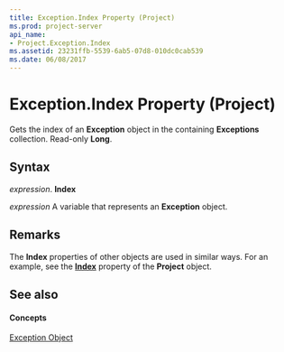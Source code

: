 ```yaml
---
title: Exception.Index Property (Project)
ms.prod: project-server
api_name:
- Project.Exception.Index
ms.assetid: 23231ffb-5539-6ab5-07d8-010dc0cab539
ms.date: 06/08/2017
---
```



# Exception.Index Property (Project)

Gets the index of an  **Exception** object in the containing **Exceptions** collection. Read-only **Long**.


## Syntax

 _expression_. **Index**

 _expression_ A variable that represents an **Exception** object.


## Remarks

The  **Index** properties of other objects are used in similar ways. For an example, see the **[Index](Project.Project.Index.md)** property of the **Project** object.


## See also


#### Concepts


[Exception Object](Project.Exception.md)

